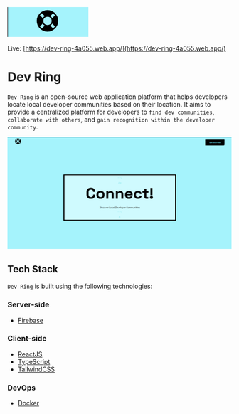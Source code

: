 ![user-form](src/assets/images/readme.png)

<!-- # Project Name: Dev Ring -->

Live: [https://dev-ring-4a055.web.app/](https://dev-ring-4a055.web.app/)

# Dev Ring

`Dev Ring` is an open-source web application platform that helps developers locate local developer communities based on their location. 
It aims to provide a centralized platform for developers to `find dev communities`, `collaborate with others`, and `gain recognition within the developer community`.

![user-form](src/assets/images/home.png)

## Tech Stack

`Dev Ring` is built using the following technologies:


### Server-side

- [Firebase](https://firebase.google.com/)

### Client-side

- [ReactJS](https://react.dev)
- [TypeScript](https://www.typescriptlang.org/docs)
- [TailwindCSS](https://tailwindcss.com/)

### DevOps 
- [Docker](https://www.docker.com/)
